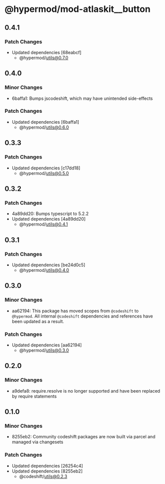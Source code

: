 # @hypermod/mod-atlaskit\_\_button

## 0.4.1

### Patch Changes

- Updated dependencies [68eabcf]
  - @hypermod/utils@0.7.0

## 0.4.0

### Minor Changes

- 6baffa1: Bumps jscodeshift, which may have unintended side-effects

### Patch Changes

- Updated dependencies [6baffa1]
  - @hypermod/utils@0.6.0

## 0.3.3

### Patch Changes

- Updated dependencies [c17dd18]
  - @hypermod/utils@0.5.0

## 0.3.2

### Patch Changes

- 4a89dd20: Bumps typescript to 5.2.2
- Updated dependencies [4a89dd20]
  - @hypermod/utils@0.4.1

## 0.3.1

### Patch Changes

- Updated dependencies [be24d0c5]
  - @hypermod/utils@0.4.0

## 0.3.0

### Minor Changes

- aa62194: This package has moved scopes from `@codeshift` to `@hypermod`. All internal `@codeshift` dependencies and references have been updated as a result.

### Patch Changes

- Updated dependencies [aa62194]
  - @hypermod/utils@0.3.0

## 0.2.0

### Minor Changes

- a9defa8: require.resolve is no longer supported and have been replaced by require statements

## 0.1.0

### Minor Changes

- 8255eb2: Community codeshift packages are now built via parcel and managed via changesets

### Patch Changes

- Updated dependencies [26254c4]
- Updated dependencies [8255eb2]
  - @codeshift/utils@0.2.3
